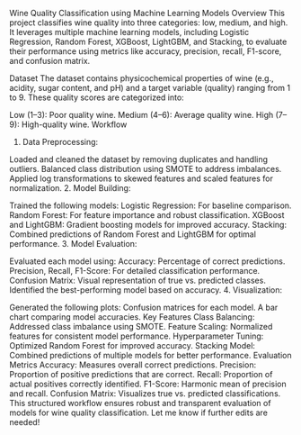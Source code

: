 Wine Quality Classification using Machine Learning Models
Overview
This project classifies wine quality into three categories: low, medium, and high. It leverages multiple machine learning models, including Logistic Regression, Random Forest, XGBoost, LightGBM, and Stacking, to evaluate their performance using metrics like accuracy, precision, recall, F1-score, and confusion matrix.

Dataset
The dataset contains physicochemical properties of wine (e.g., acidity, sugar content, and pH) and a target variable (quality) ranging from 1 to 9. These quality scores are categorized into:

Low (1–3): Poor quality wine.
Medium (4–6): Average quality wine.
High (7–9): High-quality wine.
Workflow
1. Data Preprocessing:

Loaded and cleaned the dataset by removing duplicates and handling outliers.
Balanced class distribution using SMOTE to address imbalances.
Applied log transformations to skewed features and scaled features for normalization.
2. Model Building:

Trained the following models:
Logistic Regression: For baseline comparison.
Random Forest: For feature importance and robust classification.
XGBoost and LightGBM: Gradient boosting models for improved accuracy.
Stacking: Combined predictions of Random Forest and LightGBM for optimal performance.
3. Model Evaluation:

Evaluated each model using:
Accuracy: Percentage of correct predictions.
Precision, Recall, F1-Score: For detailed classification performance.
Confusion Matrix: Visual representation of true vs. predicted classes.
Identified the best-performing model based on accuracy.
4. Visualization:

Generated the following plots:
Confusion matrices for each model.
A bar chart comparing model accuracies.
Key Features
Class Balancing: Addressed class imbalance using SMOTE.
Feature Scaling: Normalized features for consistent model performance.
Hyperparameter Tuning: Optimized Random Forest for improved accuracy.
Stacking Model: Combined predictions of multiple models for better performance.
Evaluation Metrics
Accuracy: Measures overall correct predictions.
Precision: Proportion of positive predictions that are correct.
Recall: Proportion of actual positives correctly identified.
F1-Score: Harmonic mean of precision and recall.
Confusion Matrix: Visualizes true vs. predicted classifications.
This structured workflow ensures robust and transparent evaluation of models for wine quality classification. Let me know if further edits are needed!
